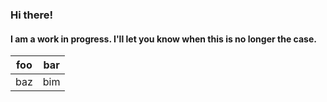 ### Hi there! 
#### I am a work in progress. I'll let you know when this is no longer the case.

| foo | bar |
| --- | --- |
| baz | bim |


<!--
**ristopherCh/ristopherCh** is a ✨ _special_ ✨ repository because its `README.md` (this file) appears on your GitHub profile.

Here are some ideas to get you started:

- 🔭 I’m currently working on ...
- 🌱 I’m currently learning ...
- 👯 I’m looking to collaborate on ...
- 🤔 I’m looking for help with ...
- 💬 Ask me about ...
- 📫 How to reach me: ...
- 😄 Pronouns: ...
- ⚡ Fun fact: ...
-->

